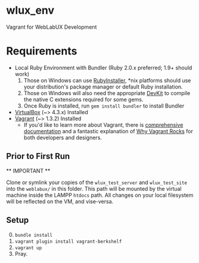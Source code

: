 wlux_env
========

Vagrant for WebLabUX Development

# Requirements

* Local Ruby Environment with Bundler (Ruby 2.0.x preferred; 1.9+ should work)
    1. Those on Windows can use [RubyInstaller](http://rubyinstaller.org/),
       \*nix platforms should use your distribution's package manager or default
       Ruby installation.
    3. Those on Windows will also need the appropriate
       [DevKit](https://github.com/oneclick/rubyinstaller/wiki/Development-Kit)
       to compile the native C extensions required for some gems.
    2. Once Ruby is installed, run `gem install bundler` to install Bundler
* [VirtualBox](https://www.virtualbox.org/wiki/Downloads) (~> 4.3.x) Installed
* [Vagrant](http://www.vagrantup.com/) (~> 1.3.2) Installed
    - If you'd like to learn more about Vagrant, there is [comprehensive
      documentation](http://docs.vagrantup.com/v2/) and a fantastic explanation of
      [Why Vagrant Rocks](http://docs.vagrantup.com/v2/why-vagrant/index.html)
      for both developers and designers.

## Prior to First Run

** IMPORTANT **

Clone or symlink your copies of the `wlux_test_server` and `wlux_test_site` into
the `weblabux/` in this folder. This path will be mounted by the virtual
machine inside the LAMPP `htdocs` path. All changes on your local filesystem
will be reflected on the VM, and vise-versa.

## Setup

0. `bundle install`
1. `vagrant plugin install vagrant-berkshelf`
2. `vagrant up`
3. Pray.

